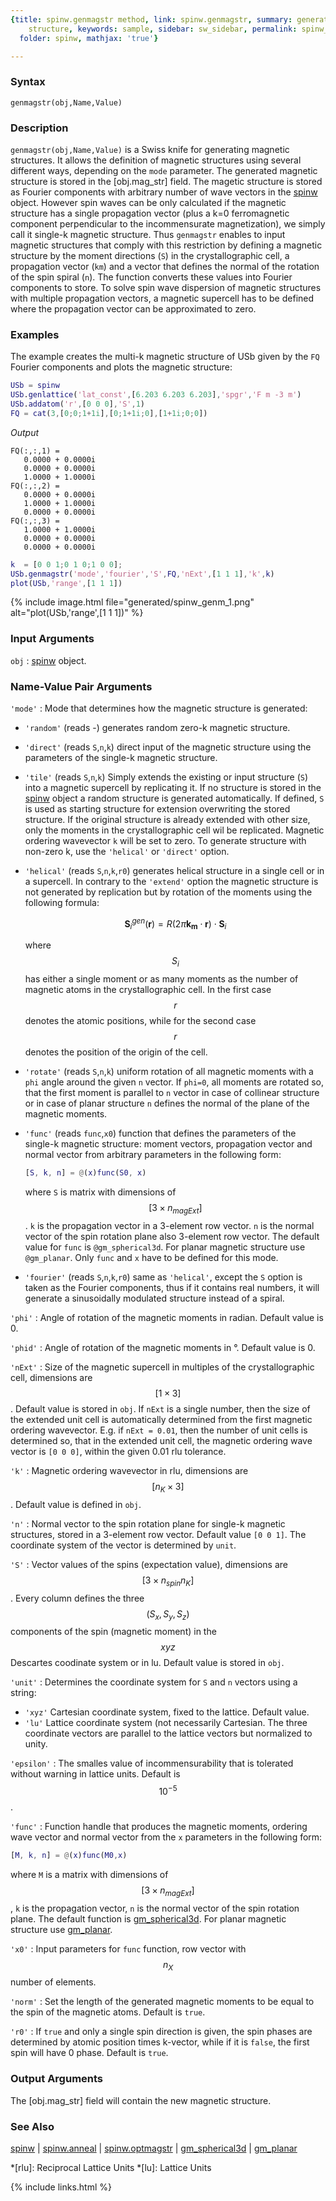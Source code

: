 ```yaml
---
{title: spinw.genmagstr method, link: spinw.genmagstr, summary: generates magnetic
    structure, keywords: sample, sidebar: sw_sidebar, permalink: spinw_genmagstr,
  folder: spinw, mathjax: 'true'}

---
```

  
### Syntax
  
`genmagstr(obj,Name,Value)`
  
### Description
  
`genmagstr(obj,Name,Value)` is a Swiss knife for generating magnetic
structures. It allows the definition of magnetic structures using several
different ways, depending on the `mode` parameter. The generated magnetic
structure is stored in the [obj.mag_str] field. The magetic structure is
stored as Fourier components with arbitrary number of wave vectors in the
[spinw](spinw) object. However spin waves can be only calculated if the magnetic
structure has a single propagation vector (plus a k=0 ferromagnetic
component perpendicular to the incommensurate magnetization), we simply
call it single-k magnetic structure. Thus `genmagstr` enables to input
magnetic structures that comply with this restriction by defining a
magnetic structure by the moment directions (`S`) in the crystallographic
cell, a propagation vector (`km`) and a vector that defines the normal of
the rotation of the spin spiral (`n`). The function converts these values
into Fourier components to store. To solve spin wave dispersion of
magnetic structures with multiple propagation vectors, a magnetic
supercell has to be defined where the propagation vector can be
approximated to zero.
  
### Examples
  
The example creates the multi-k magnetic structure of USb given by the
`FQ` Fourier components and plots the magnetic structure:
  
```matlab
USb = spinw
USb.genlattice('lat_const',[6.203 6.203 6.203],'spgr','F m -3 m')
USb.addatom('r',[0 0 0],'S',1)
FQ = cat(3,[0;0;1+1i],[0;1+1i;0],[1+1i;0;0])
```
*Output*
```
FQ(:,:,1) =
   0.0000 + 0.0000i
   0.0000 + 0.0000i
   1.0000 + 1.0000i
FQ(:,:,2) =
   0.0000 + 0.0000i
   1.0000 + 1.0000i
   0.0000 + 0.0000i
FQ(:,:,3) =
   1.0000 + 1.0000i
   0.0000 + 0.0000i
   0.0000 + 0.0000i
```
 
```matlab
k  = [0 0 1;0 1 0;1 0 0];
USb.genmagstr('mode','fourier','S',FQ,'nExt',[1 1 1],'k',k)
plot(USb,'range',[1 1 1])
```
 
{% include image.html file="generated/spinw_genm_1.png" alt="plot(USb,'range',[1 1 1])" %}
 
### Input Arguments
  
`obj`
: [spinw](spinw) object.
  
### Name-Value Pair Arguments
  
`'mode'`
: Mode that determines how the magnetic structure is generated:
  * `'random'` (reads -)
     generates random zero-k magnetic structure.
  * `'direct'` (reads `S`,`n`,`k`)
          direct input of the magnetic structure using the 
          parameters of the single-k magnetic structure.
  * `'tile'` (reads `S`,`n`,`k`) 
          Simply extends the existing or input structure
          (`S`) into a magnetic supercell by replicating it.
          If no structure is stored in the [spinw](spinw) object a random
          structure is generated automatically. If defined,
          `S` is used as starting structure for extension
          overwriting the stored structure. If the original
          structure is already extended with other size, only the
          moments in the crystallographic cell wil be replicated.
          Magnetic ordering wavevector `k` will be set to zero. To
          generate structure with non-zero k, use the `'helical'` or
          `'direct'` option.
  * `'helical'` (reads `S`,`n`,`k`,`r0`)
          generates helical structure in a single cell or in a
          supercell. In contrary to the `'extend'` option the
          magnetic structure is not generated by replication but
          by rotation of the moments using the following formula:
 
    $$\mathbf{S}^{gen}_i(\mathbf{r}) = R(2 \pi \mathbf{k_m} \cdot \mathbf{r})\cdot \mathbf{S}_i$$
 
    where $$S_i$$ has either a single moment or as many moments
          as the number of magnetic atoms in the crystallographic
          cell. In the first case $$r$$ denotes the atomic
          positions, while for the second case $$r$$ denotes the
          position of the origin of the cell.
  * `'rotate'` (reads `S`,`n`,`k`)
          uniform rotation of all magnetic moments with a
          `phi` angle around the given `n` vector. If
          `phi=0`, all moments are rotated so, that the first
          moment is parallel to `n` vector in case of
          collinear structure or in case of planar structure
          `n` defines the normal of the plane of the magnetic
          moments.
  * `'func'` (reads `func`,`x0`)
          function that defines the parameters of the single-k
          magnetic structure: moment vectors, propagation vector
          and normal vector from arbitrary parameters in the
          following form:
    ```matlab
    [S, k, n] = @(x)func(S0, x)
    ```  
    where `S` is matrix with dimensions of $$[3\times n_{magExt}]$$. `k` is
          the propagation vector in a 3-element row vector. `n` is the
          normal vector of the spin rotation plane also 3-element row
          vector. The default value for `func` is `@gm_spherical3d`. For planar
          magnetic structure use `@gm_planar`. Only `func` and `x`
          have to be defined for this mode.
 * `'fourier'` (reads `S`,`n`,`k`,`r0`)
          same as `'helical'`, except the `S` option is taken as the
          Fourier components, thus if it contains real numbers, it will
          generate a sinusoidally modulated structure instead of
          a spiral.
  
`'phi'`
: Angle of rotation of the magnetic moments in radian. Default
  value is 0.
  
`'phid'`
: Angle of rotation of the magnetic moments in °. Default
  value is 0.
  
`'nExt'`
: Size of the magnetic supercell in multiples of the
  crystallographic cell, dimensions are $$[1\times 3]$$. Default value is
  stored in `obj`. If `nExt` is a single number, then the size of the
  extended unit cell is automatically determined from the first
  magnetic ordering wavevector. E.g. if `nExt = 0.01`, then the number
  of unit cells is determined so, that in the extended unit cell,
  the magnetic ordering wave vector is `[0 0 0]`, within the given
  0.01 rlu tolerance.
  
`'k'`
: Magnetic ordering wavevector in rlu, dimensions are $$[n_K\times 3]$$.
  Default value is defined in `obj`.
  
`'n'`
: Normal vector to the spin rotation plane for single-k magnetic
  structures, stored in a 3-element row vector. Default value `[0 0 1]`. The
  coordinate system of the vector is determined by `unit`.
  
`'S'`
: Vector values of the spins (expectation value), dimensions are $$[3\times n_{spin} n_K]$$.
  Every column defines the three $$(S_x, S_y, S_z)$$ components of
  the spin (magnetic moment) in the $$xyz$$ Descartes coodinate system or
  in lu. Default value is stored in `obj`.
  
`'unit'`
: Determines the coordinate system for `S` and `n` vectors using a
  string:
  * `'xyz'`   Cartesian coordinate system, fixed to the lattice.
              Default value.
  * `'lu'`	Lattice coordinate system (not necessarily
              Cartesian. The three coordinate vectors are
              parallel to the lattice vectors but normalized to
              unity.
  
`'epsilon'`
: The smalles value of incommensurability that is
  tolerated without warning in lattice units. Default is $$10^{-5}$$.
  
`'func'`
: Function handle that produces the magnetic moments, ordering wave
  vector and normal vector from the `x` parameters in the
  following form:
  ```matlab
  [M, k, n] = @(x)func(M0,x)
  ```
  where `M` is a matrix with dimensions of $$[3\times n_{magExt}]$$, `k` is
  the propagation vector, `n` is the normal vector of the spin rotation
  plane. The default function is [gm_spherical3d](gm_spherical3d). For planar magnetic
  structure use [gm_planar](gm_planar).
  
`'x0'`
: Input parameters for `func` function, row vector with $$n_X$$ number of
  elements.
  
`'norm'`
: Set the length of the generated magnetic moments to be equal to
  the spin of the magnetic atoms. Default is `true`.
  
`'r0'`
: If `true` and only a single spin direction is given, the spin
  phases are determined by atomic position times k-vector, while
  if it is `false`, the first spin will have 0 phase. Default is
  `true`.
  
### Output Arguments
  
The [obj.mag_str] field will contain the new magnetic structure.
  
### See Also
  
[spinw](spinw) \| [spinw.anneal](spinw_anneal) \| [spinw.optmagstr](spinw_optmagstr) \| [gm_spherical3d](gm_spherical3d) \| [gm_planar](gm_planar)
 
*[rlu]: Reciprocal Lattice Units
*[lu]: Lattice Units
 

{% include links.html %}
